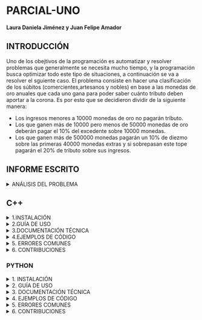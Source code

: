# PARCIAL-UNO
**Laura Daniela Jiménez y Juan Felipe Amador**
## INTRODUCCIÓN
Uno de los obejtivos de la programación es automatizar y resolver problemas que generalmente se necesita mucho tiempo, y la programación busca optimizar todo este tipo de situaciones, a continuación se va a resolver el sguiente caso.
El problema consiste en hacer una clasificación de los súbitos (comercientes,artesanos y nobles) en base a las monedas de oro anuales que cada uno gana para poder saber cuánto tributo deben aportar a la corona. Es por esto que se decidieron dividir de la siguiente manera:
  - Los ingresos menores a 10000 monedas de oro no pagarán tributo.
  - Los que ganen más de 10000 pero menos de 50000 monedas de oro deberán pagar el 10% del excedente sobre 10000 monedas.
  - Los que ganen más de 500000 monedas pagarán un 10% de diezmo sobre las primeras 40000 monedas extras y si sobrepasan este tope pagarán el 20% de tributo sobre sus ingresos.
## INFORME ESCRITO
<details>
<summary> ANÁLISIS DEL PROBLEMA </summary>  
<p>  <b>1.1 Descripción del problema</b> 

Los requisitos psrs que el código cumpla con las condiciones dadas, es que cada variable tiene que ser entera, se necesita trabajar con el modelo estándar tanto de Python como de C++, para que se puedan trabajar los bloques de comparación, las operaciones aritméticas, las estructuras de selección y loops, aparte de esto se necesita un compilador o acceso a internet para realizar y ejecutar el código.

Los bloques de comparación se usan para poder establecer condiciones por medio de comparativos viendo si es mayor, menor o igual (con sus conbinaciones), las operaciones aritméticas se usan para cambiar el valor de una variable según un proceso de operaciones necesarias, por su parte las estructuras de selección se usan para que el sistema haga ciertos procesos dependiendo de alguna condición incial y por último se usan los loops para realizar tareas indefinidamente hasta que se cumpla alguna condición y se termine.

Las entradas y salidas del ejercicio son dos, las primera y única es el ingreso de súbdito (respresentado en monedas de oro), la salida del programa es el valor del tributo a pagar con dos decimales (representado en monedas de oro).

El proceso a realizar es según el valor de entrada en el sistema, este debe sacar el porcentaje asignado por el rey y dependiendo el caso mirar por medio de comparaciones y restas el excedente sobre la cantidad de monedas base de cada caso para poder sacar el valor del tributo.

<b>1.2 Justificación de la solución</b>

Primero, el problema se divide en 3 partes:

1.2.1 Las personas que ganan 10.000 monedas de oro o menos: No pagan tributo

1.2.2 Las personas que ganan 10.001 monedas de oro hasta 50.000: Pagan un 10% del exceso de 10.000 monedas, es decir, si una persona gana 40.000 se le restan 10.000 monedas y se le cobra un 10% de sus 30.000 monedas restantes.
1.2.3 Las personas que ganan más de 50.000 monedas: Pagan un 10% de sus primeras 40.000 monedas, y pagan un 20% de sus ganancias restantes.
Siguiente paso: Usar condicionales (if, elif y else) para separar cada una de las partes del problema:
- El “if” se usa para separar a las personas que ganen 10.000 monedas o menos
- En python la condicional “elif” se usa para separar a las personas que ganan 10.001 monedas de oro a 50.000
- Y la condicional “else” se usa para separar a las personas que ganan más de 50.000 monedas de oro.
- Aparte se utilizó un ciclo WHILE para asegurar que el resultado ingresado sea el correcto.

Después se hacen los cálculos necesarios dependiendo de las monedas de oro que ingrese el usuario.

- Si el usuario ingresa un valor menor a 10.001 prácticamente no hay cálculo, el sistema solo imprime que el valor a pagar es de 0.
- Si el usuario ingresa un valor entre 10.001 a 50.000, se restan 10.000 monedas al valor total y al resultado de la resta se le multiplica por 0.10
- Si el usuario ingresa un valor mayor a 50.000, las primeras 40.000 monedas se multiplican por 0.10, es decir para los valores entre 50.000 y 90.000 monedas
- Si supera este tope el valor del diezmo será del 20% sobre sus ingresos.
Finalmente se da el resultado final de las monedas de oro a pagar.

<b> 1.3 Justificación de las estructuras de datos y algoritmos seleccionados.</b>

La estructura de datos “int” es para evaluar valores enteros, y se usa ya que las monedas se miden únicamente por enteros (no existe ¼ de moneda por ejemplo)

Condicionales

El loop "While"que se usa para verificar la información ingresada y evitar que el sistematermine si el valor no es correcto.
La condicional “if” se usa para separar un grupo de valores de otros, en este caso la condicional evalúa únicamente los valores menores o iguales a 10.000.
La condicional “elif” evalúa únicamente los casos donde el valor es mayor a 10.000 y menor a 50.000.
Por último la condicional “else” evalúa todos los demás casos, siendo este apoyados por if anidados.

<b> 1.4 Comparación con posibles soluciones alternativas y razones de la elección final. </b>

Hay múltiples soluciones para este ejercicio, las cuales son:

- Cadena de If: Normalmente se usan muchas condicionales if cuando más de un caso puede ser verdadero, pero en el caso de este problema, solo puede ser verdadera una de las 3 opciones por lo que es más recomendable usar if, elif y else.

- Función: La función “def” normalmente se usa cuando el usuario va a insertar una lista de valores, mientras que en este ejercicio no es necesario insertar múltiples valores.

- Match case: La función match case no suele ser recomendada en cuanto a evaluar rangos de valores, es más útil cuando se evalúan valores exactos.
Se opto por la cadena de IF puesto que es una herramienta versatil que nos permitia solucionar el problema, aparte que es una función que se conoce el método de implementación.

</p>
</details>
<h2>C++ </h2>
<details>
 <summary>1.INSTALACIÓN </summary>  
<p> 
 <b>Windows</b>
 
 - Se abre un editor de textos</li>
 Para todos los sistemas sirve Visual Studio Code, que se instala buscandolo en el navegador preferido.
 
 1. En Visual Studio Code, se abre el VS Code
 
  2. Seleccione el ícono de la vista Extensiones en la barra de Actividad o utilice el atajo de teclado ( Ctrl+Shift+X ).
    
  3. Buscar 'C++'
     
  4. Seleccione Instalar
     
- Se guarda el archivo
  
-Se guarda con la extensión "nombre_del_archivo".cpp
  
- Se instala el compilador

1. Descargue usando este enlace directo al instalador de MinGW 
Ejecute el instalador y siga los pasos del asistente de instalación. Tenga en cuenta que MSYS2 requiere Windows 8.1 de 64 bits o una versión más reciente.

2. En el asistente, elija la carpeta de instalación que desee. Registre este directorio para más adelante. En la mayoría de los casos, el directorio recomendado es aceptable. Lo mismo se aplica cuando llega al paso de configuración de accesos directos del menú de inicio. Cuando haya terminado, asegúrese de que la casilla Ejecutar MSYS2 ahora esté marcada y seleccione Finalizar . Se abrirá automáticamente una ventana de terminal MSYS2.

3. En esta terminal, instale la cadena de herramientas MinGW-w64 ejecutando el siguiente comando:
- pacman -S --needed base-devel mingw-w64-ucrt-x86_64-toolchain
4. Se mostrará una lista de paquetes disponibles.
-Instalador MYSS2
5. Acepte el número predeterminado de paquetes en el "toolchain" grupo presionando Enter .
Ingrese "Y" cuando se le pregunte si desea continuar con la instalación.
6. Agregue la ruta de su bincarpeta MinGW-w64 a la "PATH" variable de entorno de Windows siguiendo estos pasos:
7. En la barra de búsqueda de Windows, escriba "Configuración" para abrir la Configuración de Windows.
Busque Editar variables de entorno para su cuenta .
En "user variables", seleccione la "Path" variable y luego seleccione Editar .
8. Seleccione "New" y agregue a la lista la carpeta de destino MinGW-w64 que registró durante el proceso de instalación. Si seleccionó los pasos de instalación predeterminados, la ruta es: C:\msys64\ucrt64\bin.
9. Seleccione "Aceptar" y, a continuación, seleccione "Aceptar" nuevamente en la ventana "Variables" de entorno "PATH" para actualizar la variable de entorno.
10. Debe volver a abrir todas las ventanas de la consola para que la
  -"PATH" variable de entorno actualizada esté disponible.
Verifique que sus herramientas MinGW-w64 estén correctamente instaladas y disponibles, abra un nuevo Prompt del sistema y escriba:
gcc --version

g++ --version

gdb --version

**MacOS**
Para mayor comodidad configuraremos el inicio del programa por medio del comando “code, para ello primero abriremos VS Code y usaremos el siguiente conjunto de teclas (Cmd+Shift+P) con la finalidad de abrir la paleta de comandos, y por último escribiremos “Shell Command: Install ‘code’ Command in PATH” y seleccionar la opción que te sale en la lista (al finalizar este proceso se pedirá la contraseña de administrador por seguridad).

Para confirmar la instalación del comando code, abriremos la terminal y escribiremos el siguiente comando

“code --version”

Llegando a ver la versión de VS Code instalada 

Para poder usar C++ en MacOS por medio de VS Code necesitaremos instalar las extensiones necesarias, para esto descargaremos Xcode por medio del siguiente comando


“xcode-select -install”


siendo necesario por tener el compilador de C, una vez descargado el programa abriremos la terminal y escribiremos lo siguiente



“xcode-select -install”



Una vez hecho esto deberá aparecer en la terminal lo siguiente

Apple clang version 11.0.3 (clang-1103.0.32.59)
Target: x86_64-apple-darwin20.2.0
Thread model: posix
InstalledDir: /Library/Developer/CommandLineTools/usr/bin


Para confirmer la correcta instalación de Xcode usaremos el código “clang --version” teniendo que aparecer la misma información que nos brindaron anteriormente (para MacOS, el compilador “g++” lo interpreta como “Clang ++”, lo que explica el uso de este último comando)


Luego abriremos VS Code y descargaremos los complementos 

 
“C/C++ (Microsoft)”, “C/C++ Extension Pack (Microsoft)”, “C/C++ Compiler (danielpinto8zz6)”


Esta descarga se hará mediante el VS Code buscando la extensión “C/C++” y la instalaremos, siendo que, finalmente el programa estará listo para ser utilizado, una vez terminado el código deseado, lo guardaremos como un archivo “.cpp”, para compilar el archivo creado activaremos desde VS Code la terminal integrada al mismo, esto se hará con la combinación de teclas (Ctrl+ la tecla del acento grave, la que generalmente esta a la izquierda del 1), una vez abierta la terminal usaremos el siguiente código 

“g++ Archivo.cpp -Wall -std=c++20”

Este codigo generara un archivo “.out” que podremos encontrar en el gestor de archivos, ya por último escribiremos en la terminal 

“./Archivo.out”

Donde esta será el enrutamiento del archivo “.out”, ejecutándose el código hecho previamente.

**Linux**
Para poder usar visual code estudio en Linux, primero se necesita descargar la extensión y librerías de este, la instalación de estos repositorios cambia según la versión de linux que se maneje teniendo como principales las siguientes dos:

- Ubuntu/Debian: para la instalación en debian se debe ir a la página web (https://code.visualstudio.com/) y descargar la extensión “.deb”, luego de eso se abrirá la consola y se ejecutara el siguiente comando 

“sudo apt install <ruta del .deb>” 

El cual instalará el programa mediante la previa instalación del extensible proveniente del navegador web.
Luego se escribirá en la consola

“echo "code code/add-microsoft-repo boolean true" | sudo debconf-set-selections”

Lo cual descargará automáticamente los repositorios necesarios para la aplicación, en caso de querer descargarlos manualmente se utilizará el siguiente comando para instalarlos

“sudo apt-get install wget gpg
wget -qO- https://packages.microsoft.com/keys/microsoft.asc | gpg --dearmor > packages.microsoft.gpg
sudo install -D -o root -g root -m 644 packages.microsoft.gpg /etc/apt/keyrings/packages.microsoft.gpg
echo "deb [arch=amd64,arm64,armhf signed-by=/etc/apt/keyrings/packages.microsoft.gpg] https://packages.microsoft.com/repos/code stable main" |sudo tee /etc/apt/sources.list.d/vscode.list > /dev/null
rm -f packages.microsoft.gpg”

una vez finalizado este proceso se deben actualizar los repositorios en caso de alguna                    incompatibilidad, esto mediante el siguiente comando
“sudo apt install apt-transport-https
sudo apt update
sudo apt install code # or code-insiders”

Lo cual terminara la instalación completa del programa y el posible uso inmediato de este.

Distribuciones con gestor de paquetes RPM:  para este tipo de distribuciones se debe abrir la consola y escribir lo siguiente:
“sudo rpm --import https://packages.microsoft.com/keys/microsoft.asc
echo -e "[code]\nname=Visual Studio Code\nbaseurl=https://packages.microsoft.com/yumrepos/vscode\nenabled=1\nautorefresh=1\ntype=rpm-md\ngpgcheck=1\ngpgkey=https://packages.microsoft.com/keys/microsoft.asc" |sudo tee /etc/zypp/repos.d/vscode.repo > /dev/null”

Este comando permite ver la ruta que tomara la consola para instalar los paquetes y librerías   necesarias para ejecutar Visual Studio Code, luego de eso se escribirá en la consola
“sudo zypper install code”
Lo cual terminara con la instalación del programa, siendo posible ejecutarlo una vez terminada la instalación.

¿Cómo compilar en Linux?
Para poder compilar VS code (Visual Studio code) en Linux, primero debemos ejecutar el programa y seleccionar las extensiones, mediante la combinación de teclas (Ctrl+Shift+X) luego se buscará C++ y se instalará la respectiva extensión, una vez instalada se usará el compilador g++ para escribir el código deseado. Para ello abriremos la consola y escribiremos 

“gcc -v”
En caso de no tener instalado el compilador necesitado, lo podemos instalar desde la consola mediante el siguiente comando

“sudo apt-get update”

El cual actualizara todos los paquetes requeridos o instalados en y por el sistema, después instalaremos compiladores GNU mediante

“sudo apt-get install build-essential gdb”
Este proceso sirve en distribuciones derivadas de Ubuntu/Debian, en caso de utilizar distribuciones RPM como OpenSuse se utilizarán los siguientes comandos serán utilizados para la instalación de los compiladores.

- (Actualización del sistema):

“sudo zypper refresco
actualización de sudo zypper”

- (Habilitar los repositorios OSS para la correcta instalación de g++)

“sudo zypper addrepo http://descargar.opensuse.org/distribución/salto/15.6/repo/oss/ oss”

- (Buscar los paquetes GCC disponibles)

“zypper buscar gcc”

- (instalar los paquetes GCC)

“sudo zypper instalar gcc”

- (instalar los paquetes gcc-c++, estos solo son necesarios para la compilación de programas en C++)

“sudo zypper instalar gcc-c++”

Ya instalado todo lo necesario para programar mediante VS code con el lenguaje C++ y una vez terminado el código que se requiera se deberá guardar el mismo con la extensión “.cpp” ya hecho esto en el propio programa se seleccionara el botón “run C/C++ file” ubicado en la flecha ubicada en la esquina superior derecha de la pantalla junto a los iconos de cerrar y minimizar, por último escogeremos “g++ build and debug active file” en la lista de los compiladores detectados que nos muestre, ya una vez se termine este proceso se ejecutara el código realizado (no será necesario realizar estos últimos dos pasos cada vez que se abra el programa, esto solo es aplicable por cada código realizado).

 
</p>
</details>
<details>
 <summary>2.GUÍA DE USO</summary>  
<p> Se puede interactuar con el por medio de Visual Studio Code con los pasos anteriormente descritos,C++ es un lenguaje de programación compilado, multiparadigma, de tipo imperativo lo que significa que se conoce n cada paso del programa su estado, y esto se da por el valor de las variables usadas, aparte que se puede altearar el programa a través de diversas sentencias, este tiene una programación genérica y funcional.
Algunos ejemplos de uso son:
  
  - Calculadora aritmética de enteros
  
  - Simulación de la multiplicación entera hardware
  
  - Cálculo de la raíz cuadrada mediante el método de bisección
  
  - Mínimo de un vector de enteros
  
  - Invertir el orden de los elementos de un vector
  
  - Insertar un valor o un vector en otro vector manteniendo intacto el original
  
<b>Descripción general de las API de C/C++</b>

  Las API son mecanismos que permiten a dos componentes de software comunicarse entre sí mediante un conjunto de definiciones y protocolos.Las API de C++ son:
  
 -API de C++ de Clinfo: Permite obtener información de estado sobre un clúster de PowerHA SystemMirror for AIX. 

 - API de C/C++ de IBM: Permite acceder a los recursos de IBM i. 

 - API de Helix C/C++: Permite crear aplicaciones que interactúen con Helix Core Server. 

 - API de C++ del programa de arranque: Permite llamar a la API de programa de arranque. 

 - API de C++ de Unreal Engine: Permite explorar las clases y funciones de Engine. 

 - API C++ moderna de RTI Connext: Permite distribuir datos críticos en tiempo real entre dispositivos o nodos. 

 - API de C++ de PyTorch: Amplía la clase ATen Tensor con capacidades relacionadas con la diferenciación automática. 

</p>
</details>
<details>
 <summary> 3.DOCUMENTACIÓN TÉCNICA </summary>  
<p> <b>IOSTREAM</b>
  
C++ proporciona estos recursos básicos a través de la biblioteca de entrada/salida iostream. Esta biblioteca forma parte de la biblioteca estándar de C++.

Para informar al compilador de que deseamos utilizar alguna de las funcionalidades de la biblioteca iostream, es necesario incluir su archivo de cabecera (header file) asociado, típicamente al principio del archivo:

#include <iostream>

  <b>Variables</b>
  
  Los diferentes valores que puede tomar una variable (enteros, reales, caracteres ) que puede manejar un lenguaje se agrupan en tipos. 
  
- bool: para representar valores booleanos, es decir, cierto o falso.
- int: para representar valores enteros.
- double: para valores reales.
- float: para valores reales con pripridad a la parte decimal.
- char: para caracteres.
- string: para cadenas de caracteres.
<b>Variables globales </b>
Son las variables que son conocidas por todo el código
Ej: std::cin (entrada) y std::cout (salida)
<b>Variables locales</b>
Las variables locales son accesibles desde su declaración hasta el final del bloque de código del bloque en el que han sido declaradas.
Los bloques se determinan por {...}
<b>Operadores y sentencias</b>

Un operador es un símbolo que determina la operación a realizar sobre los operandos (variables) a los que afecta de alguna manera. Algunos de ellos son:
- suma (+)
- resta (-)
- multiplicación (*)
- división (/)
- modulo (%)
Una sentencia es un conjunto de expresiones que permiten ejecutar una determinada acción. Alguna de ellas son:
- y (&&)
- o (||)
- no (!) 
- igual (==)
- mayor (<)
- menor (>)
  
<b>Operadores incremento y decremento</b>

Son operadores unarios, es decir, actúan sobre un único operando:

- ++x: operador preincremento, cuando precede al operando
- x++: operador postincremento, cuando sucede al operando
- --x: operador predecremento, cuando precede al operando
- x--: operador postdecremento, cuando sucede al operando
  
<b>Estructuras condicionales</b>

Una sentencia condicional realiza un conjunto u otro de sentencias dependiendo del cumplimiento o no de una determinada condición.

En C++ podemos distinguir diferentes tipos:

- Simple: if
- Ampliada: if - else
- Anidada: if – else if - … - else
- Multisalida: switch (Esta es epecial poqre solo sirve para igualdades y se recomienda maximo para 5 opciones)

<b>Estructuras iterativas</b>

Las sentencias repetitivas o iterativas permiten repetir una secuencia de instrucciones en tanto no deje de cumplirse una condición.
En C++ disponemos de tres variantes de bucles:

- Bucle: while
  Un bucle while tiene asociado un bloque de sentencias que se ejecutarán secuencialmente mientras la condición de entrada al bucle sea cierta.
- Bucle: do - while
  Un bucle do - while la evalúa al final del bucle, lo implica que el bucle se ejecutará al menos una vez
- Bucle: for está concebido fundamentalmente para ejecutar sus sentencias asociadas un número fijo de veces.
  
</p>
</details>
<details>
<summary>4.EJEMPLOS DE CÓDIGO</summary>  
<p> - <b>Primer ejemplo: </b>
En este se ve el uso del tipo de variables y los operadoes aritméticos para calcular el área de un circulo.

```cpp
  #include <iostream>

using namespace std;

int main ()
{
    cout<< "PROGRAMACION AREA DE UN CIRCULO" <<endl;
    
    float radio; 
   float PI=3.1416;
    
    cout<< "Digite el valor del radio "<< endl;
    cin>>radio;
  
    system("cls");
     
    cout<< "CIRCULO" <<endl<<endl;
    cout<<"Perimetro:  "<<radio*PI <<endl<<endl;
    
    cout<<"Gracias por digitar su informacion"<<endl<<endl;
    cout<<"Hecho por Laura Jimenez M."<<endl<<endl;
    
    
    system("pause");
    return EXIT_SUCCESS;
}
    
```
- <b>Segundo ejemplo: </b>
En este ejemplo se usa el while para un programa para ingreso de zapatos, el while se usa para repetir el proceso de datos de referencia del zapato.
```cpp
#include <iostream>
using namespace std;

int main ()
{
  int referencia_del_zapato;
  char descripcion_del_zapato[100],respuesta;
  int talla,costo;
  
  cout << "*************************************" << endl;
  cout << "ADMISNISTRACION DE VENTA DE ZAPATOS" << endl;
   cout << "*************************************" << endl;
  cout << "QUIERE INGRESAR UN ZAPATO AL PROGRAMA S/N: "<<endl;
  cin>>respuesta;
  while(respuesta=='S')
  {
      cout << "Digite la referencia del zapato..." << endl;
  cin >> referencia_del_zapato;
  cin.ignore (256, '\n');
  cout << "Digite la descripcion del zapato..." << endl;
  cin.getline (descripcion_del_zapato, 100);
  cout << "Digite la talla del zapato..." << endl;
  cin >> talla;
  cout << "QUIERE INGRESAR OTRO ZAPATO AL PROGRAMA S/N: " <<endl;
  cin>>respuesta;
  }
   cout << "*************************************" << endl;
  cout << "GRACIAS POR DIGITAR" << endl;
  cout << "HECHO POR LAURA JIMENEZ M" << endl;
 cout << "*************************************" << endl;
  system ("pause");
  return EXIT_SUCCESS;
 
}

```
- <b>Tercer ejemplo: </b>
En este ejemplo se usa el IF y el SWITCH para clasificar las utilidades que pueden los zapatos, por otra parte este ejercicio se ven el uso de diversos tipos de variables y de operaciones.
```cpp
#include <iostream>
using namespace std;

int main ()
{
  int referencia_del_zapato;
  char descripcion_del_zapato[100];
  int talla;
  char disponibilidad;
  int SW,costo, utilidad;
  int precio_venta;
  int cantidad_de_zapatos;

 cout << "*************************************" << endl;
  cout << "ADMISNISTRACION DE VENTA DE ZAPATOS" << endl;
   cout << "*************************************" << endl;
  cout << "Digite la referencia del zapato..." << endl;
  cin >> referencia_del_zapato;
  cin.ignore (256, '\n');
  cout << "Digite la descripcion del zapato..." << endl;
  cin.getline (descripcion_del_zapato, 100);
  cout << "Digite la talla del zapato..." << endl;
  cin >> talla;
  cout << "Digite S o N segun la disponibilidad del zapato..." << endl <<
    endl;
  cin >> disponibilidad;
  cout << "Digite la cantidad de zapatos que estan disponibles..." << endl;
  cin >> cantidad_de_zapatos;
  cout << "Digite el costo del zapato por unidad..." << endl;
  cin >> costo;
  cout << "Digite el precio de venta del zapato por unidad..." << endl;
  cin >> precio_venta;
  
  system ("cls");
 cout << "*************************************" << endl;
 cout << "LOS DATOS REGISTRADOS SON LOS SIGUIENTES" << endl<<endl;
 
  cout << "La referencia del zapato es:" << referencia_del_zapato << endl;
  cout << "La descripcion del zapato es:" << descripcion_del_zapato << endl;
  cout << "La talla del zapato es:" << talla << endl;
  cout << "La disponibilidad del zapato es:" << disponibilidad << endl;
  cout << "La cantidad de zapatos son:" << cantidad_de_zapatos << endl;
  cout << "El costo del zapato por unidad es:" << costo << endl;
  if(costo<=30000){SW=0;}

     if(costo>30000&&costo<=60000){SW=1;}
   
     else if(costo>60000){SW=2;}
    
     switch(SW)
     {
         case 0:
          cout<<"TIPO: A"<<endl;
         cout << "Porcentaje de utilidad del 50%" <<endl;
         break;
         case 1:
         cout<<"TIPO: B"<<endl;
         cout << "Porcentaje de utilidad del 40%" <<endl;
          break;
          case 2:
          cout<<"TIPO: C"<<endl;
         cout << "Porcentaje de utilidad del 30%" <<endl;
         break;
         
     }
 
  cout << "El costo total de "<<cantidad_de_zapatos << "  zapatos es:" << cantidad_de_zapatos*costo << endl;
  cout << "El precio de venta del zapato por unidad es:" << precio_venta << endl;
   cout << "El precio total de  "<<cantidad_de_zapatos <<"  zapatos es:" << cantidad_de_zapatos*precio_venta << endl;
 utilidad=precio_venta -costo;
 cout << "La utilidad por unidad:" << utilidad << endl;
  cout << "La utilidad total:" << utilidad*cantidad_de_zapatos << endl;
  
  cout << "*************************************" << endl;
  cout << "GRACIAS POR DIGITAR" << endl;
  cout << "HECHO POR LAURA JIMENEZ M" << endl;
 cout << "*************************************" << endl;
  system ("pause");
  return EXIT_SUCCESS;
 
}

```
</p>
</details>
  <details>
<summary> 5. ERRORES COMUNES </summary>
<p> 
- <b>Falta  ; o falta de {...} </b>
  
   ```cpp
#include <iostream>
#include <string>
float a;
float b // NO SE CERRO CON PUNTO Y COMA
int main()
{
	printf("\nDigame cual es el precio base del articulo\n");
	std::cin>>a;
	printf("\nDigame cual es el descuento que tiene el articulo\n");
	std::cin>>b;
printf("\nEl valor final del articulo es\n");
b*=a;
b/=100;
a-=b;
std::cout <<a;

	return 0;
// NO se cerro el int main con corchete
```
- <b>No romper la estructura switch con break </b>
```cpp
#include <iostream>
#include <string>
using namespace std;
int a;
int main ()
{
cout << "Deme un número";
cin >> a;
switch (a) {
case 1:
cout << "El número es uno";
// No se puso el break;
case 2:
cout << "El número es dos";
defaul:
cout << "El número es << a ;
}
}
```
- <b> Poner valores de entrada difrenets a los de la variable declarada </b>
```cpp
#include <iostream>
#include <string>
int a;
float b;
bool c;
int main ()
{
std:: cout << "Deme un número entero";
std:: cin >> c;
// Aqui hay un error puesto que la variable c se declaro como booleanos se tendria que guardar en a
```
- <b> No declarar en using namespace std o no esoecificarlo línea por línea </b>
```cpp
#include <iostream>
#include <string>
// Aqui no se declaró el using namespace std;
int a;
bool c;
int main ()
{
cout << "Deme un número entero"; //Antes de "cout" falta especificar el std::
std ::cin >> c;
```
Cabe recalcar que si se usa uno no se usa el otro
```cpp
#include <iostream>
#include <string>
using namespace std;
int a;
bool c;
int main ()
{
std ::cout << "Deme un número entero"; //Antes se declaro el espacio que se va a utilizar por esto esta línea es repetitiva
std ::cin >> c;
```
  </p>
  </details>
  <details>
<summary> 6. CONTRIBUCIONES </summary>  
	  
<p> Las demás personas pueden comentar mejores maneras de solcucionar el problema cambiando alguna operación haciendo qeu el código pueda ser mas óptimo.</p>
  </details>
<h3>PYTHON</h3>
<details>
<summary> 1. INSTALACIÓN </summary> 
<p> <b> Windows </b>

1. Descargar Python desde el sitio web con la versión más reciente o la que se adapte mejor a su sistema operativo 
2. Descargar Visual Studio Code
3. Descargar las funciones de Python en visual studio 
4. Abrir una carpeta donde se van a guardar los códigos en Python 
5. Abrir Visual Studio y seleccionar la carpeta creada 
6. En la carpeta crear un archivo que tenga la extensión “.py”, por ejemplo codigo.py 
7. Escribir el código 
8. Clickear en Run para ejecutar el código y después presionar en Inicio Depurado
9. Finalmente en la terminal (cmd) debe digitar los valores que sean necesarios para el funcionamiento del código 
10. Se mostrará el resultado final.


<b>MacOS</b>

1. Abrir la terminal 
2. Revisar si Python está instalado usando el comando                “python3 –version”
3. Crear una carpeta donde se vayan a guardar los códigos 
4. Crear un archivo que tenga la extensión “.py” para que funcione correctamente 
5. Escribir el código 
5. Ejecutar el código con el comando python código.py
O también con python3 código.py
6. Se mostrará el resultado
   
<b>Linux </b>

1. Abrir la terminal 
2. Revisar si Python se encuentra instalado con el comando       “python3 –version”
3. Crear una carpeta para guardar los códigos 
4. Crear un archivo que termine en “.py”
5. Escribir el código en el archivo 
6. Correr el programa con el comando python código.py o con el comando python3 código.py

 </p>
</details>
<details>
<summary>2. GUÍA DE USO	</summary>
<p>	
</p>
</details>
<details>
<summary>3. DOCUMENTACIÓN TÉCNICA</summary>
<p>	
</p>
</details>
<details>
<summary>4. EJEMPLOS DE CÓDIGO	</summary>
<b> Ejemplo 1: </b>Otra forma es simplemente tener un bloque de código, y mencionar cuál línea es importante.

```python
    x = 10  
    y = x + 5
    print (y)
```
<b> Ejemplo 2: </b> Aqui se ve el uso de el condicional if y aparte el uso de operadores lógicos y aritméticos.

```python
N= int(input("Dame un número: "))
x=N%3
y=N%10
if x==0 and y==7 :
  print(f"El número {N} es curioso")
else :
  print(f"El número {N} no es curioso")
```

<b> Ejemplo 3: </b> Aqui se ve el uso de el condicional if dentro de un ciclo while para analizar que el valor ingresado a la variable sea el correcto y también cuenta el uso de operadores lógicos y aritméticos.

```python
from posixpath import extsep
print("Buenas")
while True:
    try:
        a = input("Usted cuenta con una cuenta de Netflix, responda si o no :")
        if a != "si" and a != "no":
            raise ValueError("Tiene que responder si o no")
        break
    except ValueError as e:
        print(e)

if not a == "si":
    print("Tiene que inscribirse")
elif a == "si":
    print("Bienvenido")
```
</p>
</details>
<details>
<summary>5. ERRORES COMUNES</summary>
<p> - No especificar el tipo de variable que se requiera para un ejercicio, puesto que python toma todo como un string.
	
```python

#Antes del input debe ir encerrandolo en parentésis un int, float, bool...
    x= input("Dame un número: ") #Si la persona ingresa por error otro caractare como "hi" el sistema tratara de hacer la operación.
    y = x + 5
    print (y)
```
- No poner el espaciado correspondiente para separar los bloques de código.
```python
from posixpath import extsep
print("Buenas")
while True:
try: #El try no tiene espaciado por lo tanto al ejecutar, no se entendera a que bloque pertenece esa instrucción
        a = input("Usted cuenta con una cuenta de Netflix, responda si o no :")
if a != "si" and a != "no": #El if no tiene espaciado por lo tanto al ejecutar, no se entendera que esta dentro del while y si leerá como un código aparte.
            raise ValueError("Tiene que responder si o no")
        break
    except ValueError as e:
        print(e)
```
- No poner los : para indicar que inicia una sentencia o loop
```python
	a=si
	if not a == "si" #Como no hay dos punto el código no sabe en donde inicia la condicional.
    print("Tiene que inscribirse")
elif a == "si":
    print("Bienvenido")
```
- No poner == para en el momento de comparar variables o constantes, puesto que si solo se pone uno el sistema compara bits y no los valores.

```python
	a=si
	if not a = "si": #Como no hay dos = el resulatdo va a cambiar.
    print("Tiene que inscribirse")
        elif a == "si":
    print("Bienvenido")
```
</p>
</details>
<details>
<summary>6. CONTRIBUCIONES</summary>
<p> Una persona puede aportar al proyecto notificando errores del sistema, formas de hacerlo más simple y que consuma menos recursos o ampliar el código para obtener valores más precisos.
	
</p>
</details>



